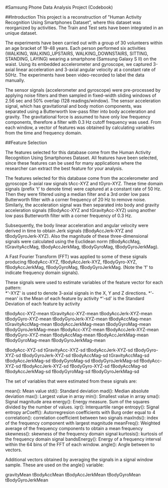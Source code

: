 #Samsung Phone Data Analysis Project (Codebook)


##Introduction
This project is a reconstruction of "Human Activity Recognition Using Smartphones Dataset", where this dataset was reorganized by activities. The Train and Test sets have been integrated in an unique dataset.

The experiments have been carried out with a group of 30 volunteers within an age bracket of 19-48 years. Each person performed six activities (WALKING, WALKING_UPSTAIRS, WALKING_DOWNSTAIRS, SITTING, STANDING, LAYING) wearing a smartphone (Samsung Galaxy S II) on the waist. Using its embedded accelerometer and gyroscope, we captured 3-axial linear acceleration and 3-axial angular velocity at a constant rate of 50Hz. The experiments have been video-recorded to label the data manually. 

The sensor signals (accelerometer and gyroscope) were pre-processed by applying noise filters and then sampled in fixed-width sliding windows of 2.56 sec and 50% overlap (128 readings/window). The sensor acceleration signal, which has gravitational and body motion components, was separated using a Butterworth low-pass filter into body acceleration and gravity. The gravitational force is assumed to have only low frequency components, therefore a filter with 0.3 Hz cutoff frequency was used. From each window, a vector of features was obtained by calculating variables from the time and frequency domain.


##Feature Selection 

The features selected for this database come from the Human Activity Recognition Using Smartphones Dataset. All features have been selected, since these features can be used for many applications where the researcher can extract the best feature for your analysis.

The features selected for this database come from the accelerometer and gyroscope 3-axial raw signals tAcc-XYZ and tGyro-XYZ. These time domain signals (prefix 't' to denote time) were captured at a constant rate of 50 Hz. Then they were filtered using a median filter and a 3rd order low pass Butterworth filter with a corner frequency of 20 Hz to remove noise. Similarly, the acceleration signal was then separated into body and gravity acceleration signals (tBodyAcc-XYZ and tGravityAcc-XYZ) using another low pass Butterworth filter with a corner frequency of 0.3 Hz. 

Subsequently, the body linear acceleration and angular velocity were derived in time to obtain Jerk signals (tBodyAccJerk-XYZ and tBodyGyroJerk-XYZ). Also the magnitude of these three-dimensional signals were calculated using the Euclidean norm (tBodyAccMag, tGravityAccMag, tBodyAccJerkMag, tBodyGyroMag, tBodyGyroJerkMag). 

A Fast Fourier Transform (FFT) was applied to some of these signals producing fBodyAcc-XYZ, fBodyAccJerk-XYZ, fBodyGyro-XYZ, fBodyAccJerkMag, fBodyGyroMag, fBodyGyroJerkMag. (Note the 'f' to indicate frequency domain signals). 

These signals were used to estimate variables of the feature vector for each pattern:  
*'-XYZ' is used to denote 3-axial signals in the X, Y and Z directions.
*'-mean' is the Mean of each feature by activity
*'-sd' is the Standard Deviation of each feature by activity

tBodyAcc-XYZ-mean
tGravityAcc-XYZ-mean
tBodyAccJerk-XYZ-mean
tBodyGyro-XYZ-mean
tBodyGyroJerk-XYZ-mean
tBodyAccMag-mean
tGravityAccMag-mean
tBodyAccJerkMag-mean
tBodyGyroMag-mean
tBodyGyroJerkMag-mean
fBodyAcc-XYZ-mean
fBodyAccJerk-XYZ-mean
fBodyGyro-XYZ-mean
fBodyAccMag-mean
fBodyAccJerkMag-mean
fBodyGyroMag-mean
fBodyGyroJerkMag-mean

tBodyAcc-XYZ-sd
tGravityAcc-XYZ-sd
tBodyAccJerk-XYZ-sd
tBodyGyro-XYZ-sd
tBodyGyroJerk-XYZ-sd
tBodyAccMag-sd
tGravityAccMag-sd
tBodyAccJerkMag-sd
tBodyGyroMag-sd
tBodyGyroJerkMag-sd
fBodyAcc-XYZ-sd
fBodyAccJerk-XYZ-sd
fBodyGyro-XYZ-sd
fBodyAccMag-sd
fBodyAccJerkMag-sd
fBodyGyroMag-sd
fBodyGyroJerkMag-sd

The set of variables that were estimated from these signals are: 

mean(): Mean value
std(): Standard deviation
mad(): Median absolute deviation 
max(): Largest value in array
min(): Smallest value in array
sma(): Signal magnitude area
energy(): Energy measure. Sum of the squares divided by the number of values. 
iqr(): Interquartile range 
entropy(): Signal entropy
arCoeff(): Autorregresion coefficients with Burg order equal to 4
correlation(): correlation coefficient between two signals
maxInds(): index of the frequency component with largest magnitude
meanFreq(): Weighted average of the frequency components to obtain a mean frequency
skewness(): skewness of the frequency domain signal 
kurtosis(): kurtosis of the frequency domain signal 
bandsEnergy(): Energy of a frequency interval within the 64 bins of the FFT of each window.
angle(): Angle between to vectors.

Additional vectors obtained by averaging the signals in a signal window sample. These are used on the angle() variable:

gravityMean
tBodyAccMean
tBodyAccJerkMean
tBodyGyroMean
tBodyGyroJerkMean